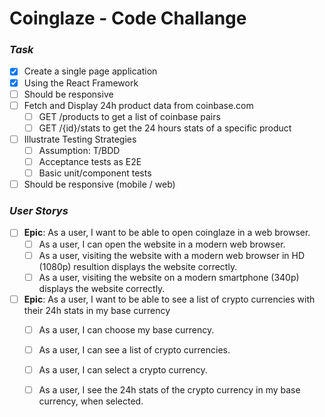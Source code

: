 # Coinglaze - Code Challange

### _Task_

 - [X] Create a single page application
 - [X] Using the React Framework
 - [ ] Should be responsive
 - [ ] Fetch and Display 24h product data from coinbase.com
     - [ ] GET /products to get a list of coinbase pairs
     - [ ] GET /{id}/stats to get the 24 hours stats of a specific product
 - [ ] Illustrate Testing Strategies
     - [ ] Assumption: T/BDD
     - [ ] Acceptance tests as E2E
     - [ ] Basic unit/component tests
  - [ ] Should be responsive (mobile / web)

### _User Storys_
 - [ ] **Epic**: As a user, I want to be able to open coinglaze in a web browser.
    - [ ] As a user, I can open the website in a modern web browser.
    - [ ] As a user, visiting the website with a modern web browser in HD (1080p) resultion displays the website correctly.
    - [ ] As a user, visiting the website on a modern smartphone (340p) displays the website correctly.
  - [ ] **Epic**: As a user, I want to be able to see a list of crypto currencies with their 24h stats in my base currency
    - [ ] As a user, I can choose my base currency.
    - [ ] As a user, I can see a list of crypto currencies.
    - [ ] As a user, I can select a crypto currency.
    - [ ] As a user, I see the 24h stats of the crypto currency in my base currency, when selected.


